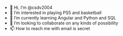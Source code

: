 - 👋 Hi, I’m @csdv2004
- 👀 I’m interested in playing PS5 and basketball
- 🌱 I’m currently learning Angular and Python and SQL
- 💞️ I’m looking to collaborate on any kinds of possibility
- 📫 How to reach me with email is secret 

<!---
csdv2004/csdv2004 is a ✨ special ✨ repository because its `README.md` (this file) appears on your GitHub profile.
You can click the Preview link to take a look at your changes.
--->
